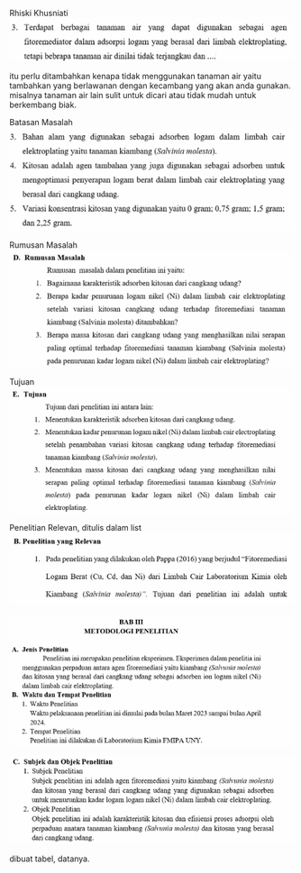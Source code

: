 Rhiski Khusniati
![6055abbcde59f9d82f1acad638c71af8.png](../../../../_resources/6055abbcde59f9d82f1acad638c71af8.png)

itu perlu ditambahkan kenapa tidak menggunakan tanaman air yaitu tambahkan yang berlawanan dengan kecambang yang akan anda gunakan. misalnya tanaman air lain sulit untuk dicari atau tidak mudah untuk berkembang biak. 

Batasan Masalah
![eec67b2a87fdaae0855f8a513badc088.png](../../../../_resources/eec67b2a87fdaae0855f8a513badc088.png)

Rumusan Masalah
![e920949a437dfb9aff9d513cae109c4c.png](../../../../_resources/e920949a437dfb9aff9d513cae109c4c.png)

Tujuan
![ddc3bf85b3ecfb06d5d1ba3af9c2d6a7.png](../../../../_resources/ddc3bf85b3ecfb06d5d1ba3af9c2d6a7.png)

Penelitian Relevan, ditulis dalam list
![c90a3fab07ef5ba6c666a3b411efecf1.png](../../../../_resources/c90a3fab07ef5ba6c666a3b411efecf1.png)

![c52d619018c063557dad02899f908854.png](../../../../_resources/c52d619018c063557dad02899f908854.png)

![ede77a8040f5e98aabe75d0aaa575083.png](../../../../_resources/ede77a8040f5e98aabe75d0aaa575083.png)

dibuat tabel, datanya. 
